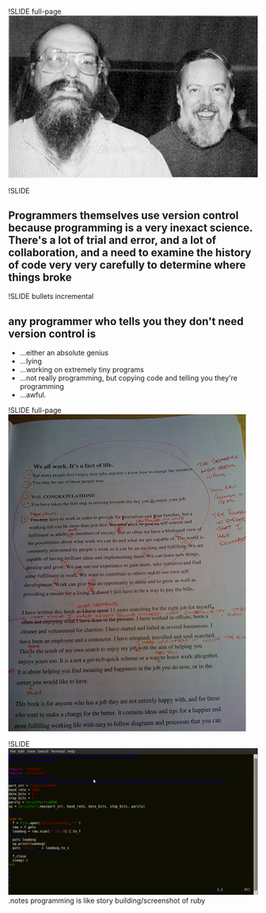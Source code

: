 !SLIDE full-page
![](img/Ken_n_dennis.jpg)

!SLIDE
## Programmers themselves use version control because programming is a very inexact science. There's a lot of trial and error, and a lot of collaboration, and a need to examine the history of code very very carefully to determine where things broke ##

!SLIDE bullets incremental
## any programmer who tells you they don't need version control is ##
* ...either an absolute genius
* ...lying
* ...working on extremely tiny programs
* ...not really programming, but copying code and telling you they're programming
* ...awful.


!SLIDE full-page
![](img/edited-manuscript.jpg)

!SLIDE
![](img/sendload.png)
.notes programming is like story building/screenshot of ruby

